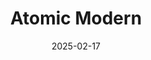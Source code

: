 ---
title: Atomic Modern
fulltitle: Atomic Modern

date: 2025-02-17

tags:
- 2025
characters:
- tzipora
categories:
- sketch
- machines & vehicles
keywords:
- 2025

rgb: 196, 52, 75

url: /stories/atomic-modernish/
image: /images/fullres/atomic-modern.jpg
caption: Rocket girl.
---